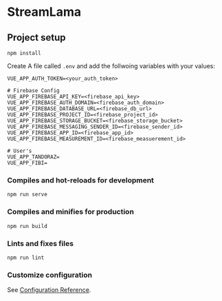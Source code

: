 # StreamLama

## Project setup
```
npm install
```

Create A file called `.env` and add the follwoing variables with your values:
```
VUE_APP_AUTH_TOKEN=<your_auth_token>

# Firebase Config
VUE_APP_FIREBASE_API_KEY=<firebase_api_key>
VUE_APP_FIREBASE_AUTH_DOMAIN=<firebase_auth_domain>
VUE_APP_FIREBASE_DATABASE_URL=<firebase_db_url>
VUE_APP_FIREBASE_PROJECT_ID=<firebase_project_id>
VUE_APP_FIREBASE_STORAGE_BUCKET=<firebase_storage_bucket>
VUE_APP_FIREBASE_MESSAGING_SENDER_ID=<firebase_sender_id>
VUE_APP_FIREBASE_APP_ID=<firebase_app_id>
VUE_APP_FIREBASE_MEASUREMENT_ID=<firebase_measuerement_id>

# User's
VUE_APP_TANDORAZ=
VUE_APP_FIBI=
```

### Compiles and hot-reloads for development
```
npm run serve
```

### Compiles and minifies for production
```
npm run build
```

### Lints and fixes files
```
npm run lint
```

### Customize configuration
See [Configuration Reference](https://cli.vuejs.org/config/).
